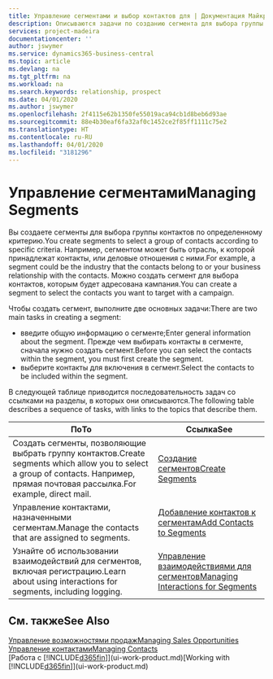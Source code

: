 ```yaml
---
title: Управление сегментами и выбор контактов для | Документация Майкрософт
description: Описываются задачи по созданию сегмента для выбора группы контактов по определенному критерию, например по определенной отрасли, с которой вы хотите взаимодействовать.
services: project-madeira
documentationcenter: ''
author: jswymer
ms.service: dynamics365-business-central
ms.topic: article
ms.devlang: na
ms.tgt_pltfrm: na
ms.workload: na
ms.search.keywords: relationship, prospect
ms.date: 04/01/2020
ms.author: jswymer
ms.openlocfilehash: 2f4115e62b1350fe55019aca94cb1d8beb6d93ae
ms.sourcegitcommit: 88e4b30eaf6fa32af0c1452ce2f85ff1111c75e2
ms.translationtype: HT
ms.contentlocale: ru-RU
ms.lasthandoff: 04/01/2020
ms.locfileid: "3181296"
---
```

# <a name="managing-segments"></a><span data-ttu-id="d0a59-103">Управление сегментами</span><span class="sxs-lookup"><span data-stu-id="d0a59-103">Managing Segments</span></span>
<span data-ttu-id="d0a59-104">Вы создаете сегменты для выбора группы контактов по определенному критерию.</span><span class="sxs-lookup"><span data-stu-id="d0a59-104">You create segments to select a group of contacts according to specific criteria.</span></span> <span data-ttu-id="d0a59-105">Например, сегментом может быть отрасль, к которой принадлежат контакты, или деловые отношения с ними.</span><span class="sxs-lookup"><span data-stu-id="d0a59-105">For example, a segment could be the industry that the contacts belong to or your business relationship with the contacts.</span></span> <span data-ttu-id="d0a59-106">Можно создать сегмент для выбора контактов, которым будет адресована кампания.</span><span class="sxs-lookup"><span data-stu-id="d0a59-106">You can create a segment to select the contacts you want to target with a campaign.</span></span>

<span data-ttu-id="d0a59-107">Чтобы создать сегмент, выполните две основных задачи:</span><span class="sxs-lookup"><span data-stu-id="d0a59-107">There are two main tasks in creating a segment:</span></span>

* <span data-ttu-id="d0a59-108">введите общую информацию о сегменте;</span><span class="sxs-lookup"><span data-stu-id="d0a59-108">Enter general information about the segment.</span></span> <span data-ttu-id="d0a59-109">Прежде чем выбирать контакты в сегменте, сначала нужно создать сегмент.</span><span class="sxs-lookup"><span data-stu-id="d0a59-109">Before you can select the contacts within the segment, you must first create the segment.</span></span>
* <span data-ttu-id="d0a59-110">выберите контакты для включения в сегмент.</span><span class="sxs-lookup"><span data-stu-id="d0a59-110">Select the contacts to be included within the segment.</span></span>

<span data-ttu-id="d0a59-111">В следующей таблице приводится последовательность задач со ссылками на разделы, в которых они описываются.</span><span class="sxs-lookup"><span data-stu-id="d0a59-111">The following table describes a sequence of tasks, with links to the topics that describe them.</span></span>

| <span data-ttu-id="d0a59-112">По</span><span class="sxs-lookup"><span data-stu-id="d0a59-112">To</span></span> | <span data-ttu-id="d0a59-113">Ссылка</span><span class="sxs-lookup"><span data-stu-id="d0a59-113">See</span></span> |
| --- | --- |
| <span data-ttu-id="d0a59-114">Создать сегменты, позволяющие выбрать группу контактов.</span><span class="sxs-lookup"><span data-stu-id="d0a59-114">Create segments which allow you to select a group of contacts.</span></span> <span data-ttu-id="d0a59-115">Например, прямая почтовая рассылка.</span><span class="sxs-lookup"><span data-stu-id="d0a59-115">For example, direct mail.</span></span> |[<span data-ttu-id="d0a59-116">Создание сегментов</span><span class="sxs-lookup"><span data-stu-id="d0a59-116">Create Segments</span></span>](marketing-how-create-segment.md) |
| <span data-ttu-id="d0a59-117">Управление контактами, назначенными сегментам.</span><span class="sxs-lookup"><span data-stu-id="d0a59-117">Manage the contacts that are assigned to segments.</span></span> |[<span data-ttu-id="d0a59-118">Добавление контактов к сегментам</span><span class="sxs-lookup"><span data-stu-id="d0a59-118">Add Contacts to Segments</span></span>](marketing-add-contact-segment.md) |
| <span data-ttu-id="d0a59-119">Узнайте об использовании взаимодействий для сегментов, включая регистрацию.</span><span class="sxs-lookup"><span data-stu-id="d0a59-119">Learn about using interactions for segments, including logging.</span></span> |[<span data-ttu-id="d0a59-120">Управление взаимодействиями для сегментов</span><span class="sxs-lookup"><span data-stu-id="d0a59-120">Managing Interactions for Segments</span></span>](marketing-interaction-segments.md) |

## <a name="see-also"></a><span data-ttu-id="d0a59-121">См. также</span><span class="sxs-lookup"><span data-stu-id="d0a59-121">See Also</span></span>
[<span data-ttu-id="d0a59-122">Управление возможностями продаж</span><span class="sxs-lookup"><span data-stu-id="d0a59-122">Managing Sales Opportunities</span></span>](marketing-manage-sales-opportunities.md)  
[<span data-ttu-id="d0a59-123">Управление контактами</span><span class="sxs-lookup"><span data-stu-id="d0a59-123">Managing Contacts</span></span>](marketing-contacts.md)  
<span data-ttu-id="d0a59-124">[Работа с [!INCLUDE[d365fin](includes/d365fin_md.md)]](ui-work-product.md)</span><span class="sxs-lookup"><span data-stu-id="d0a59-124">[Working with [!INCLUDE[d365fin](includes/d365fin_md.md)]](ui-work-product.md)</span></span>
